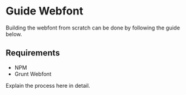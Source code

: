 # Guide Webfont

Building the webfont from scratch can be done by following the guide below.

## Requirements

- NPM
- Grunt Webfont

Explain the process here in detail.